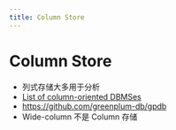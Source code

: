```yaml
---
title: Column Store
---
```


# Column Store

- 列式存储大多用于分析
- [List of column-oriented DBMSes](https://en.wikipedia.org/wiki/List_of_column-oriented_DBMSes)
- https://github.com/greenplum-db/gpdb
- Wide-column 不是 Column 存储
